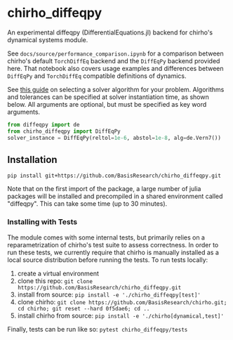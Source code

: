 # chirho_diffeqpy
An experimental diffeqpy (DifferentialEquations.jl) backend for chirho's dynamical systems module.

See `docs/source/performance_comparison.ipynb` for a comparison between chirho's default `TorchDiffEq` backend and the
`DiffEqPy` backend provided here. That notebook also covers usage examples and differences between `DiffEqPy` and
`TorchDiffEq` compatible definitions of dynamics.

See [this guide](https://docs.sciml.ai/DiffEqDocs/stable/solvers/ode_solve) on selecting a solver algorithm for your
problem. Algorithms and tolerances can be specified at solver instantiation time, as shown below. All arguments are 
optional, but must be specified as key word arguments.
```python
from diffeqpy import de
from chirho_diffeqpy import DiffEqPy
solver_instance = DiffEqPy(reltol=1e-6, abstol=1e-8, alg=de.Vern7())
```


## Installation

`pip install git+https://github.com/BasisResearch/chirho_diffeqpy.git`

Note that on the first import of the package, a large number of julia packages will be
installed and precompiled in a shared environment called "diffeqpy". This can take some time (up to 30 minutes).

### Installing with Tests

[//]: # (Remove after resolving FIXME 6fjj1ydg:)
[//]: # ( `tests/chirho_tests_reparametrized/fixtures_imported_from_chirho`)
[//]: # ( `.github/workflows/test.yml`)

The module comes with some internal tests, but primarily relies on a reparametrization of chirho's test suite to assess
correctness. In order to run these tests, we currently require that chirho is manually installed as a local source 
distribution before running the tests. To run tests locally:

[//]: # (In step 2, TODO pull version from requirements.txt)
[//]: # (Also, this will install and then reinstall chirho, but the manual must follow so that it takes precedence.)

1. create a virtual environment
2. clone this repo: `git clone https://github.com/BasisResearch/chirho_diffeqpy.git`
3. install from source: `pip install -e './chirho_diffeqpy[test]'`
4. clone chirho: `git clone https://github.com/BasisResearch/chirho.git; cd chirho; git reset --hard 0f5dae6; cd ..`
5. install chirho from source: `pip install -e './chirho[dynamical,test]'`


Finally, tests can be run like so:
`pytest chirho_diffeqpy/tests`